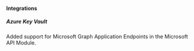 
#### Integrations

##### Azure Key Vault

Added support for Microsoft Graph Application Endpoints in the Microsoft API Module.